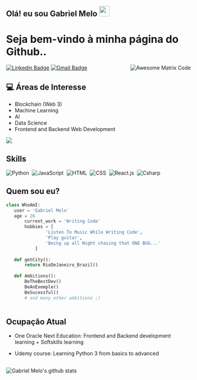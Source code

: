 ## Olá! eu sou Gabriel Melo <img src="https://media.giphy.com/media/hvRJCLFzcasrR4ia7z/giphy.gif" width="28px" height="28px">

<h1>Seja bem-vindo à minha página do Github..</h1> 

<img src = 'https://github.com/gabrielmelol/gabrielmelol/blob/master/images/matrix.gif' alt = 'Awesome Matrix Code' align='right'/>

[![Linkedin Badge](https://img.shields.io/badge/-gabrielMelo-blue?style=flat-square&logo=Linkedin&logoColor=white&link=https://www.linkedin.com/in/gabriel-melo-7753242a4/)](https://www.linkedin.com/in/gabriel-melo-7753242a4/) [![Gmail Badge](https://img.shields.io/badge/-gabriel.wlmelo@gmail.com-c14438?style=flat-square&logo=Gmail&logoColor=white&link=mailto:gabriel.wlmelo@gmail.com)](mailto:gabriel.wlmelo@gmail.com)



## :computer: Áreas de Interesse
* Blockchain (Web 3)
* Machine Learning
* AI 
* Data Science
* Frontend and Backend Web Development

<img src = "https://github-readme-stats.vercel.app/api/top-langs/?username=gabrielmelol&layout=compact">

## Skills
![Python](https://img.shields.io/badge/Python-14354C?style=for-the-badge&logo=python&logoColor=white)&nbsp;
![JavaScript](https://img.shields.io/badge/JavaScript-F7DF1E?style=for-the-badge&logo=javascript&logoColor=black)&nbsp;
![HTML](https://img.shields.io/badge/HTML5-E34F26?style=for-the-badge&logo=html5&logoColor=white)&nbsp;
![CSS](https://img.shields.io/badge/CSS3-1572B6?style=for-the-badge&logo=css3&logoColor=white)&nbsp;
![React.js](https://img.shields.io/badge/React-20232A?style=for-the-badge&logo=react&logoColor=61DAFB)&nbsp;
![Csharp](https://img.shields.io/badge/C%23-239120?style=for-the-badge&logo=c-sharp&logoColor=white)&nbsp;

 
 ## Quem sou eu?
 ```python
 class WhoAmI:
 	user = 'Gabriel Melo'
	age = 26
		current_work = 'Writing Code'
		hobbies = [
			    'Listen To Music While Writing Code',
				'Play guitar',
				'Being up all Night chasing that ONE BUG...'
			]
	
	def getCity():
		return RioDeJaneiro_Brazil()
	
	def Ambitions():
		BeTheBestDev()
		BeAnExemple()
		BeSucessful()
		# and many other ambitions ;) 
	
 ```
 
## Ocupação Atual
 * One Oracle Next Education: Frontend and Backend development learning + Softskills learning

* Udemy course: Learning Python 3 from basics to advanced
 
## 

![Gabriel Melo's github stats](https://github-readme-stats.vercel.app/api?username=gabrielmelol&show_icons=true&hide=[%22issues%22])
 
 

